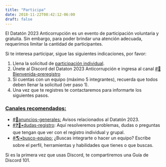 ```yaml
---
title: "Participa"
date: 2018-11-22T08:42:12-06:00
draft: false
---
```


El Datatón 2023 Anticorrupción es un evento de participación voluntaria y gratuita. Sin embargo, para poder brindar una atención adecuada, requerimos limitar la cantidad de participantes.

Si te interesa participar, sigue las siguientes indicaciones, por favor:

1. Llena la solicitud de [participación individual](https://docs.google.com/forms/d/e/1FAIpQLSccyWj01B7dDIDbnR2shz7MwNZFPhR_aSNQHEOqP76IeNg04w/viewform?usp=sf_link).
2. Únete al Discord del Dataton 2023 Anticorrupción e ingresa al canal [#🤖Bienvenida-preregistro](https://discord.com/invite/NrAUzxt98C)
3. Si cuentas con un equipo (máximo 5 integrantes), recuerda que todos deben llenar la solicitud (ver paso 1).
4. Una vez que te registres te contactaremos para informarte los siguientes pasos.

### [Canales recomendados:](https://github.com/PDNMX/dataton-website/blob/main/content/participa.md#canales-recomendados)

- [#📣anuncios-generales:](https://discord.com/channels/907813225897287710/1173855229989621800) Avisos relacionados al Datatón 2023. 
- [#❓📜•dudas-registro](https://discord.com/channels/907813225897287710/1173855686275379241): Aquí resolveremos problemas, dudas o preguntas que tengan que ver con el registro individual y grupal.
- [#🌎•busco-equipo:](https://discord.com/channels/907813225897287710/1173855738452516915) ¿Buscas integrarte o hacer un equipo? Escribe sobre el perfil, herramientas y habilidades que tienes o que buscas.

Si es la primera vez que usas Discord, te compartiremos una Guía de Discord 101.
